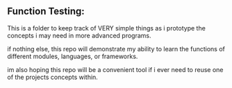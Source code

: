 ## Function Testing:

This is a folder to keep track of VERY simple things as i prototype the concepts i may need in more advanced programs. 

if nothing else, this repo will demonstrate my ability to learn the functions of different modules, languages, or frameworks. 

im also hoping this repo will be a convenient tool if i ever need to reuse one of the projects concepts within.